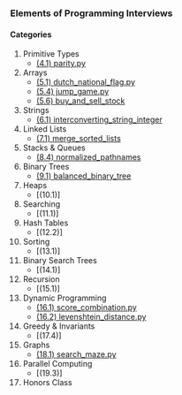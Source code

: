 ### Elements of Programming Interviews

#### Categories
1. Primitive Types
    * [(4.1) parity.py](./parity.py)
2. Arrays
    * [(5.1) dutch_national_flag.py](./dutch_national_flag.py)
    * [(5.4) jump_game.py](./jump_game.py)
    * [(5.6) buy_and_sell_stock](./buy_and_sell_stock.py)
3. Strings
    * [(6.1) interconverting_string_integer](./interconverting_string_integer.py)
4. Linked Lists
    * [(7.1) merge_sorted_lists](./merge_sorted_lists.py)
5. Stacks & Queues
    * [(8.4) normalized_pathnames](./normalized_pathnames.py)
6. Binary Trees
    * [(9.1) balanced_binary_tree](./balanced_binary_tree.py)
7. Heaps
    * [(10.1)]
8. Searching
    * [(11.1)]
9. Hash Tables
    * [(12.2)]
10. Sorting
    * [(13.1)]
11. Binary Search Trees
    * [(14.1)]
12. Recursion
    * [(15.1)]
13. Dynamic Programming
    * [(16.1) score_combination.py](./score_combination.py)
    * [(16.2) levenshtein_distance.py](./levenshtein_distance.py)
14. Greedy & Invariants
    * [(17.4)]
15. Graphs
    * [(18.1) search_maze.py](./search_maze.py)
16. Parallel Computing
    * [(19.3)]
17. Honors Class

